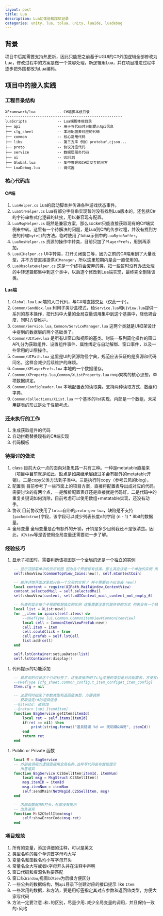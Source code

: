 ```yaml
---
layout: post
title: Lua
description: Lua初体验和踩坑记录
categories: unity, lua, tolua, unity, luaide, luadebug
---
```


## 背景

项目中后期需要支持热更新，因此只能把之前基于UGUI的C#外围逻辑全部修改为Lua，修改过程中的方案是做一个兼容处理，新逻辑用Lua，并在项目推进过程中逐步把外围都改为Lua编码。

## 项目中的接入实践

### 工程目录结构

```
XFramework/lua          -- C#端脚本根目录
------------------------------------------------------
luaScripts              -- Lua端脚本根目录
├── api                 -- 用于写代码时只能提示Api信息
├── cfg_sheet           -- 本地配置表对应的代码
├── common              -- 核心常用代码
├── libs                -- 第三方库 例如 protobuf,cjson...
├── proto               -- 协议对应代码
├── service             -- 数据层服务代码
├── ui                  -- UI代码
├── Global.lua          -- 集中管理和C#层交互的地方
└── LuaDebug.lua        -- 调试器
```

### 核心代码库

#### C#端
1. `LuaHelper.cs` Lua的启动脚本并传递各种游戏状态事件。
1. `LuaStrHelper.cs` Lua有部分字符串实现暂时没有找到Lua版本的，还包括C#的字符串格式化逻辑的转接，用以兼容现有配置。
1. `LuaMsgHelper.cs` 既然是兼容方案，那么socket只能直接获取现有的C#端实例来中转。这里有一个待解决的问题，是Lua到C#的传参过程，并没有找到方便的传输`byte[]`的方法。临时使用了tolua示例中的`LuaByteBuffer`。
1. `LuaResHelper.cs` 资源的操作中转类，目前只加了`PlayerPrefs`，用到再添加。
1. `LuaUIHelper.cs` UI中转类，打开关闭窗口等，因为之前的C#端用到了大量泛型，并不方便直接提供`UIManager`，所以这里短期内是会一直使用的。
1. `LuaObsoleteHelper.cs` 这是一个终将会废弃的类，把一些暂时没有办法处理的中转逻辑都集中到这个类中，以后逐个修改到Lua端实现，最终完全删除该类。
#### Lua端
1. `Global.lua` Lua端的入口代码，与C#端直接交互（仅此一个）。
1. `Common/SandBox.lua` 利用子类沙盒模式，给`Service.lua`和`UIView.lua`提供一系列的基本操作，把代码中大量的全局变量调用集中到这个基类中，降低耦合度，同时方便维护。
1. `Common/Service.lua`, `Common/ServiceManager.lua` 这两个类就是UI框架设计中提到的数据层的两个基础类了。
1. `Common/UIView.lua` 是所有UI窗口和视图的基类。封装一系列简化操作的窗口API,分为获取组件、设置组件事件、属性绑定与自动解绑、窗口事件，以及一些常用的UI层操作。
1. `Common/UIPath.lua` 这里是UI的资源路径字典，规范应该保证的是资源和代码同名，这样会减少后续维护的麻烦。
1. `Common/XPlayerPrefs.lua` 本地的一个数据缓存。
1. `Common/XProperty.lua`,`Common/XListProperty.lua` mvp架构的核心思想，单项数据绑定。
1. `Common/ConfigReader.lua` 本地配置表的读取类，支持两种读取方式，数组和字典。
1. `Common/Collections/XList.lua` 一个基本的list实现，内部是一个数组，未采用链表的形式是处于性能考虑。

### 还未执行的工作
1. 生成获取组件的代码
1. 自动拦截替换现有的C#端实现
1. 代码模板

### 待探讨的做法
1. class
目前大众一点的面向对象思路一共有三种。一种是metatable直接来（项目中目前就是如此，缺点是如果继承层级过多会有额外的metatable开销）。二是copy父类方法到子类中。三是执行时copy（参考云风的blog）。
1. 配置表
目前参考了一些市面上的项目方案，直接将配置表导出成对应的代码。需要讨论的有两个点，一是解析配置表好还是直接就是代码好。二是代码中的重复关键词如何消除，目前考虑可以使用数组+metatable实现，还没有动手。
1. 协议
目前协议使用了`tolua`自带的`proto-gen-lua`，缺陷是不支持`[packed=true]`字段，该字段可以减少列表长度n的字段 (n - 1) * 8bit的数据量。
1. 全局变量
全局变量是否有额外的开销，开销是多少目前我还不是很清楚。因此，`UIView`等是否使用全局变量还需要进一步了解。

### 经验技巧
1. 显示子视图时，需要判断该视图是一个全局的还是一个独立的实例
``` lua
    -- 显示顶部菜单中的货币视图 因为各个界面都有该类，那么其应该是一个单独的实例 所以需要调用 new() 方法
    self:showView(CommonTopView_Coins:new(), self.mContextCoin)

    -- 邮件详情界面这里就只有一个全局的实例了 并不需要也不应该去 new()
    local content = require(UIPath.MailWindow_ContentView)
    content.selectedMail = self.selectedMail 
    self:showView(content, self.mUIContext_mail_content_not_empty_6)

    -- 列表的显示每个子视图都是独立的实例 这里需要注意的是传参的方式 列表会有一个特殊字段 prefab 需要赋值
    local list = XList:new()
    for _,item in ipairs(self.items) do
        --@RefType [ui.Common.CommonItemView#CommonItemView]
        local cell = CommonItemViewPrefab:new()
        cell.item = item
        cell.couldClick = true
        cell.prefab = self.lstCell
        list:add(cell)
    end

    self.lstContainer:setLuaDatas(list)
    self.lstContainer:display()
```

1. 代码提示的功能添加
``` lua
    -- 最常用的应该这个引用标签了，这里直接声明了cfg变量的类型是对应配置表，方便写代码
    --@RefType [cfg_sheet.common_config.t_item_config#t_item_config]
    Item.cfg = nil

    -- 这里同时指定了参数类型和返回值类型，方便调用
    -- 获取指定id的道具信息
    --@itemId: 道具ID
    --@return [api.Item#Item]
    function BagService:getItem(itemId)
        local ret = self.items[itemId]
        if(ret == nil) then
            print(string.format("道具错误 %d => 找玥祺&海哥", itemId))
        end
        return ret
    end
```

1. Public or Private 函数
``` lua
    local M = BagService
    -- 外部会调用的逻辑直接用全局名称,这样写代码会有智能提示
    -- 出售道具
    function BagService:C2SSellItem(itemId, itemNum)
        local msg = MsgStruct:C2SSellItem()
        msg.itemID = itemId
        msg.itemNum = itemNum
        self:sendMain(NetMsgId.C2SSellItem, msg)
    end

    -- 内部函数就用M打头，外部没有提示
    -- 出售道具
    function M:S2CSellItem(msg)
        self:showErrorCode(msg.ret)
    end
```

### 项目规范
1. 所有的变量，添加详细的注释，可以是英文
1. 类型名称的每个单词首字母均大写
1. 变量名和函数名均小写字母开头
1. 常量名全大写或者k字母开头并在注释中声明
1. 窗口代码和资源名称要匹配
1. 窗口以`Window`,视图以`View`为后缀方便区分
1. 一些公共的数据结构，到`api`目录下创建对应的接口提示 like `Item`
1. 一些常用的数据，和方法，要是用标签指定其对应参数和返回值类型，方便大家写代码
1. 方法一定要注意`:`和`.`的区别，尽量少用`.`减少全局变量的调用，并且保持一致的`:`风格